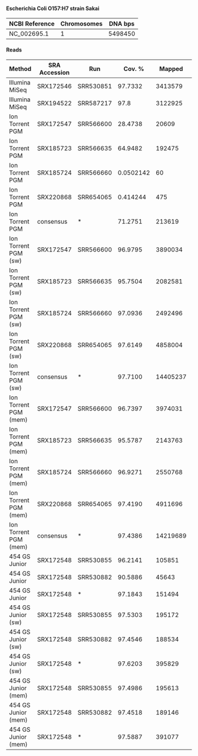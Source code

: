 #### Escherichia Coli O157:H7 strain Sakai

| NCBI Reference | Chromosomes | DNA bps |
|----------------|-------------|---------|
| NC_002695.1    |           1 | 5498450 |

#### Reads

|         Method        | SRA Accession |    Run    |   Cov. %  |  Mapped  | Half-mapped | Unmapped |  Length | Paired? | SNPs |
|-----------------------|---------------|-----------|-----------|----------|-------------|----------|---------|---------|------|
| Illumina MiSeq        | SRX172546     | SRR530851 |   97.7332 |  3413579 |       23856 |   283620 | 151     | Y       |   79 |
| Illumina MiSeq        | SRX194522     | SRR587217 |      97.8 |  3122925 |       54530 |   106318 | 35-251  | Y       |   82 |
| Ion Torrent PGM       | SRX172547     | SRR566600 |   28.4738 |    20609 |           0 |  3820194 | 10-1044 | N       |   78 |
| Ion Torrent PGM       | SRX185723     | SRR566635 |   64.9482 |   192475 |           0 |  1690951 | 14-1575 | N       |  562 |
| Ion Torrent PGM       | SRX185724     | SRR566660 | 0.0502142 |       60 |           0 |  2678967 | 21-414  | N       |    7 |
| Ion Torrent PGM       | SRX220868     | SRR654065 |  0.414244 |      475 |           0 |  5341530 | 21-658  | N       |   55 |
| Ion Torrent PGM       | consensus     | *         |   71.2751 |   213619 |           0 | 13531642 | 10-1575 | N       |  480 |
| Ion Torrent PGM (sw)  | SRX172547     | SRR566600 |   96.9795 |  3890034 |           0 |   129721 | 10-1044 | N       |  107 |
| Ion Torrent PGM (sw)  | SRX185723     | SRR566635 |   95.7504 |  2082581 |           0 |    68753 | 14-1575 | N       |   68 |
| Ion Torrent PGM (sw)  | SRX185724     | SRR566660 |   97.0936 |  2492496 |           0 |   244364 | 21-414  | N       |   92 |
| Ion Torrent PGM (sw)  | SRX220868     | SRR654065 |   97.6149 |  4858004 |           0 |   513863 | 21-658  | N       |   99 |
| Ion Torrent PGM (sw)  | consensus     | *         |   97.7100 | 14405237 |           0 |   956701 | 10-1575 | N       |   74 |
| Ion Torrent PGM (mem) | SRX172547     | SRR566600 |   96.7397 |  3974031 |           0 |    98480 | 10-1044 | N       |  113 |
| Ion Torrent PGM (mem) | SRX185723     | SRR566635 |   95.5787 |  2143763 |           0 |    45125 | 14-1575 | N       |   80 |
| Ion Torrent PGM (mem) | SRX185724     | SRR566660 |   96.9271 |  2550768 |           0 |   200330 | 21-414  | N       |   91 |
| Ion Torrent PGM (mem) | SRX220868     | SRR654065 |   97.4190 |  4911696 |           0 |   460499 | 21-658  | N       |   97 |
| Ion Torrent PGM (mem) | consensus     | *         |   97.4386 | 14219689 |           0 |   804434 | 10-1575 | N       |   81 |
| 454 GS Junior         | SRX172548     | SRR530855 |   96.2141 |   105851 |           0 |    90227 | 36-946  | N       |   57 |
| 454 GS Junior         | SRX172548     | SRR530882 |   90.5886 |    45643 |           0 |   144378 | 36-1004 | N       |  141 |
| 454 GS Junior         | SRX172548     | *         |   97.1843 |   151494 |           0 |   234605 | 36-1004 | N       |   67 |
| 454 GS Junior (sw)    | SRX172548     | SRR530855 |   97.5303 |   195172 |           0 |     4077 | 36-946  | N       |  119 |
| 454 GS Junior (sw)    | SRX172548     | SRR530882 |   97.4546 |   188534 |           0 |     4360 | 36-1004 | N       |  120 |
| 454 GS Junior (sw)    | SRX172548     | *         |   97.6203 |   395829 |           0 |     8435 | 36-1004 | N       |  125 |
| 454 GS Junior (mem)   | SRX172548     | SRR530855 |   97.4986 |   195613 |           0 |     3774 | 30-946  | N       |  122 |
| 454 GS Junior (mem)   | SRX172548     | SRR530882 |   97.4518 |   189146 |           0 |     3884 | 30-1004 | N       |  130 |
| 454 GS Junior (mem)   | SRX172548     | *         |   97.5887 |   391077 |           0 |     7658 | 30-1004 | N       |  126 |